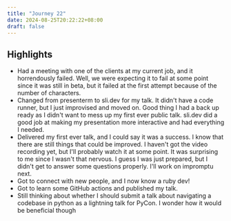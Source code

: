 ```yaml
---
title: "Journey 22"
date: 2024-08-25T20:22:22+08:00
draft: false
---
```


## Highlights

* Had a meeting with one of the clients at my current job, and it horrendously failed. Well, we were
  expecting it to fail at some point since it was still in beta, but it failed at the first attempt
  because of the number of characters.
* Changed from presenterm to sli.dev for my talk. It didn't have a code runner, but I just improvised
  and moved on. Good thing I had a back up ready as I didn't want to mess up my first ever public
  talk. sli.dev did a good job at making my presentation more interactive and had everything I
  needed.
* Delivered my first ever talk, and I could say it was a success. I know that there are still things
  that could be improved. I haven't got the video recording yet, but I'll probably watch it at some
  point. It was surprising to me since I wasn't that nervous. I guess I was just prepared, but I
  didn't get to answer some questions properly. I'll work on impromptu next.
* Got to connect with new people, and I now know a ruby dev!
* Got to learn some GitHub actions and published my talk.
* Still thinking about whether I should submit a talk about navigating a codebase in python as a
  lightning talk for PyCon. I wonder how it would be beneficial though
